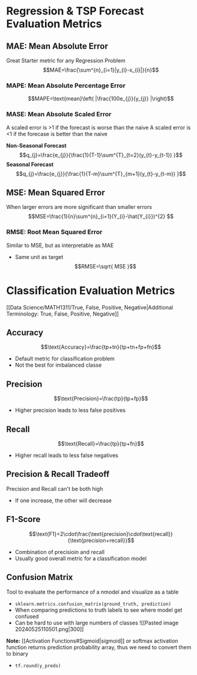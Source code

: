 # Regression & TSP Forecast Evaluation Metrics 
## MAE: Mean Absolute Error
Great Starter metric for any Regression Problem
$$MAE=\frac{\sum^{n}_{i=1}|y_{i}-x_{i}|}{n}$$

### MAPE: Mean Absolute Percentage Error
$$MAPE=\text{mean}\left( |\frac{100e_{j}}{y_{j}} |\right)$$

### MASE:  Mean Absolute Scaled Error
A scaled error is >1 if the forecast is worse than the naive
A scaled error is <1 if the forecase is better than the naive

**Non-Seasonal Forecast**
$$q_{j}=\frac{e_{j}}{\frac{1}{T-1}\sum^{T}_{t=2}(y_{t}-y_{t-1}) }$$
**Seasonal Forecast**
$$q_{j}=\frac{e_{j}}{\frac{1}{T-m}\sum^{T}_{m+1}(y_{t}-y_{t-m}) }$$
## MSE: Mean Squared Error
When larger errors are more significant than smaller errors
$$MSE=\frac{1}{n}\sum^{n}_{i=1}(Y_{i}-\hat{Y_{i}})^{2} $$

### RMSE: Root Mean Squared Error
Similar to MSE, but as interpretable as MAE
- Same unit as target
$$RMSE=\sqrt{ MSE }$$

# Classification Evaluation Metrics
[[Data Science/MATH1311/True, False, Positive, Negative|Additional Terminology: True, False, Positive, Negative]]
## Accuracy
$$\text{Accuracy}=\frac{tp+tn}{tp+tn+fp+fn}$$
- Default metric for classification problem
- Not the best for imbalanced classe

## Precision
$$\text{Precision}=\frac{tp}{tp+fp}$$
- Higher precision leads to less false positives

## Recall
$$\text{Recall}=\frac{tp}{tp+fn}$$
- Higher recall leads to less false negatives

## Precision & Recall Tradeoff
Precision and Recall can't be both high
- If one increase, the other will decrease

## F1-Score
$$\text{F1}=2\cdot\frac{\text{precision}\cdot\text{recall}}{\text{precision+recall}}$$
- Combination of precisioin and recall
- Usually good overall metric for a classification model

## Confusion Matrix
Tool to evaluate the performance of a nmodel and visualize as a table
- `sklearn.metrics.confusion_matrix(ground_truth, prediction)`
- When comparing predictions to truth labels to see where model get confused 
- Can be hard to use with large numbers of classes
![[Pasted image 20240525110501.png|300]]

**Note:** [[Activation Functions#Sigmoid|sigmoid]] or softmax activation function returns prediction probability array, thus we need to convert them to binary
- `tf.round(y_preds)`

